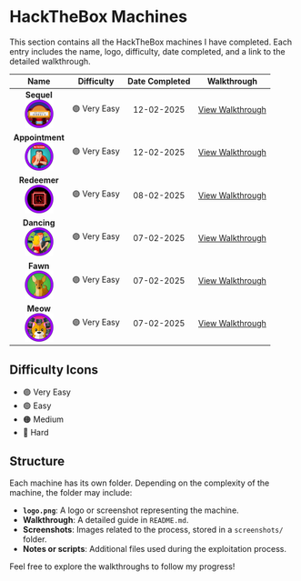 # HackTheBox Machines

This section contains all the HackTheBox machines I have completed. Each entry includes the name, logo, difficulty, date completed, and a link to the detailed walkthrough.

| Name               | Difficulty    | Date Completed | Walkthrough                     |
|--------------------|---------------|----------------|---------------------------------|
| <div align="center">**Sequel**<br><img src="./Sequel/logo.png" alt="Sequel" width="50"></div>   | 🟣 Very Easy  | <div align="center">12-02-2025</div>     | [View Walkthrough](./Sequel/README.md) |
| <div align="center">**Appointment**<br><img src="./Appointment/logo.png" alt="Appointment" width="50"></div>   | 🟣 Very Easy  | <div align="center">12-02-2025</div>     | [View Walkthrough](./Appointment/README.md) |
| <div align="center">**Redeemer**<br><img src="./Redeemer/logo.png" alt="Redeemer" width="50"></div>   | 🟣 Very Easy  | <div align="center">08-02-2025</div>     | [View Walkthrough](./Redeemer/README.md) |
| <div align="center">**Dancing**<br><img src="./Dancing/logo.png" alt="Dancing" width="50"></div>       | 🟣 Very Easy  | <div align="center">07-02-2025</div>     | [View Walkthrough](./Dancing/README.md) |
| <div align="center">**Fawn**<br><img src="./Fawn/logo.png" alt="Fawn" width="50"></div>                   | 🟣 Very Easy  | <div align="center">07-02-2025</div>     | [View Walkthrough](./Fawn/README.md) |
| <div align="center">**Meow**<br><img src="./Meow/logo.png" alt="Meow" width="50"></div>                   | 🟣 Very Easy  | <div align="center">07-02-2025</div>     | [View Walkthrough](./Meow/README.md) |


## Difficulty Icons
- 🟣 Very Easy
- 🟢 Easy
- 🟠 Medium
- 🔴 Hard

## Structure
Each machine has its own folder. Depending on the complexity of the machine, the folder may include:
- **`logo.png`**: A logo or screenshot representing the machine.
- **Walkthrough**: A detailed guide in `README.md`.
- **Screenshots**: Images related to the process, stored in a `screenshots/` folder.
- **Notes or scripts**: Additional files used during the exploitation process.

Feel free to explore the walkthroughs to follow my progress!
